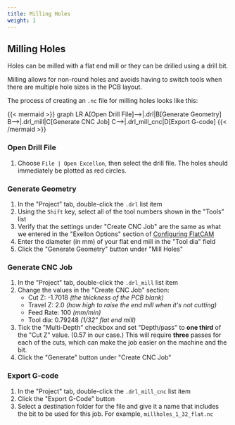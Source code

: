 ```yaml
---
title: Milling Holes
weight: 1
---
```


## Milling Holes

Holes can be milled with a flat end mill or they can be drilled using a drill bit.

Milling allows for non-round holes and avoids having to switch tools when there are multiple hole sizes in the PCB layout.

The process of creating an `.nc` file for milling holes looks like this:

{{< mermaid >}}
graph LR
    A[Open Drill File]-->|.drl|B[Generate Geometry]
    B-->|.drl_mill|C[Generate CNC Job]
    C-->|.drl_mill_cnc|D[Export G-code]
{{< /mermaid >}}

### Open Drill File

1. Choose `File | Open Excellon`, then select the drill file. The holes should immediately be plotted as red circles.

### Generate Geometry

1. In the "Project" tab, double-click the `.drl` list item
2. Using the `Shift` key, select all of the tool numbers shown in the "Tools" list
3. Verify that the settings under "Create CNC Job" are the same as what we entered in the "Exellon Options" section of [Configuring FlatCAM](../../flatcam/configuring)
4. Enter the diameter (in mm) of your flat end mill in the "Tool dia" field
5. Click the "Generate Geometry" button under "Mill Holes"

### Generate CNC Job

1. In the "Project" tab, double-click the `.drl_mill` list item
2. Change the values in the "Create CNC Job" section:
   * Cut Z: -1.7018 *(the thickness of the PCB blank)*
   * Travel Z: 2.0 *(how high to raise the end mill when it's not cutting)*
   * Feed Rate: 100 *(mm/min)*
   * Tool dia: 0.79248 *(1/32" flat end mill)*
3. Tick the "Multi-Depth" checkbox and set "Depth/pass" to **one third** of the "Cut Z" value. (0.57 in our case.) This will require **three** passes for each of the cuts, which can make the job easier on the machine and the bit.
4. Click the "Generate" button under "Create CNC Job"

### Export G-code

1. In the "Project" tab, double-click the `.drl_mill_cnc` list item
2. Click the "Export G-Code" button
3. Select a destination folder for the file and give it a name that includes the bit to be used for this job. For example, `millholes_1_32_flat.nc`

